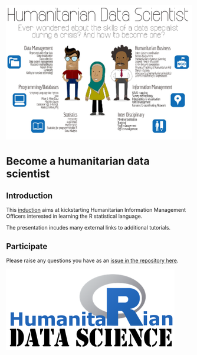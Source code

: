 
![](slides/assets/img/datascience.png)

# Become a humanitarian data scientist


## Introduction
 This [induction](http://edouard-legoupil.github.io/humanitaRian-data-science/slides) aims at kickstarting Humanitarian Information Management Officers interested in learning the R statistical language.
 
 The presentation incudes many external links to additional tutorials.

## Participate


Please raise any questions you have as an [issue in the repository here](https://github.com/Edouard-Legoupil/humanitaRian-data-science/issues/new). 

![](slides/assets/img/humanitaRian.png)
